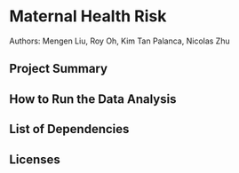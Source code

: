 # Maternal Health Risk

Authors: Mengen Liu, Roy Oh, Kim Tan Palanca, Nicolas Zhu

## Project Summary

## How to Run the Data Analysis

## List of Dependencies

## Licenses